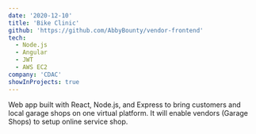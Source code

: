 ```yaml
---
date: '2020-12-10'
title: 'Bike Clinic'
github: 'https://github.com/AbbyBounty/vendor-frontend'
tech:
  - Node.js
  - Angular
  - JWT
  - AWS EC2
company: 'CDAC'
showInProjects: true
---
```


Web app built with React, Node.js, and Express to bring customers and local garage shops on one virtual platform. It will enable vendors (Garage Shops) to setup online service shop.
